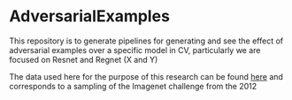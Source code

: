 # AdversarialExamples

This repository is to generate pipelines for generating and see the effect of adversarial examples over a specific model in CV, particularly we are focused on Resnet and Regnet (X and Y)

The data used here for the purpose of this research can be found [here](https://github.com/fastai/imagenette) and corresponds to a sampling of the Imagenet challenge from the 2012
